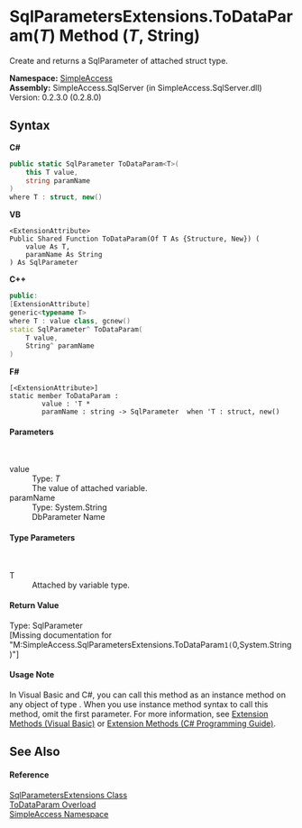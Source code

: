 # SqlParametersExtensions.ToDataParam(*T*) Method (*T*, String)
 

Create and returns a SqlParameter of attached struct type.

**Namespace:**&nbsp;<a href="5b81da8e-9a02-e6f3-6346-ccc62ec531d3">SimpleAccess</a><br />**Assembly:**&nbsp;SimpleAccess.SqlServer (in SimpleAccess.SqlServer.dll) Version: 0.2.3.0 (0.2.8.0)

## Syntax

**C#**<br />
``` C#
public static SqlParameter ToDataParam<T>(
	this T value,
	string paramName
)
where T : struct, new()

```

**VB**<br />
``` VB
<ExtensionAttribute>
Public Shared Function ToDataParam(Of T As {Structure, New}) ( 
	value As T,
	paramName As String
) As SqlParameter
```

**C++**<br />
``` C++
public:
[ExtensionAttribute]
generic<typename T>
where T : value class, gcnew()
static SqlParameter^ ToDataParam(
	T value, 
	String^ paramName
)
```

**F#**<br />
``` F#
[<ExtensionAttribute>]
static member ToDataParam : 
        value : 'T * 
        paramName : string -> SqlParameter  when 'T : struct, new()

```


#### Parameters
&nbsp;<dl><dt>value</dt><dd>Type: *T*<br />The value of attached variable.</dd><dt>paramName</dt><dd>Type: System.String<br />DbParameter Name</dd></dl>

#### Type Parameters
&nbsp;<dl><dt>T</dt><dd>Attached by variable type.</dd></dl>

#### Return Value
Type: SqlParameter<br />\[Missing <returns> documentation for "M:SimpleAccess.SqlParametersExtensions.ToDataParam``1(``0,System.String)"\]

#### Usage Note
In Visual Basic and C#, you can call this method as an instance method on any object of type . When you use instance method syntax to call this method, omit the first parameter. For more information, see <a href="http://msdn.microsoft.com/en-us/library/bb384936.aspx">Extension Methods (Visual Basic)</a> or <a href="http://msdn.microsoft.com/en-us/library/bb383977.aspx">Extension Methods (C# Programming Guide)</a>.

## See Also


#### Reference
<a href="9bb9ff96-3109-a828-ee7b-8ff0c9f601d5">SqlParametersExtensions Class</a><br /><a href="30bf22dd-e75c-406f-7491-954fc4529f51">ToDataParam Overload</a><br /><a href="5b81da8e-9a02-e6f3-6346-ccc62ec531d3">SimpleAccess Namespace</a><br />